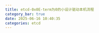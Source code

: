 ```yaml
---
title: etcd-0x0E-term为0的小设计驱动本机流程
category_bar: true
date: 2025-06-16 10:40:35
categories: etcd
---
```

